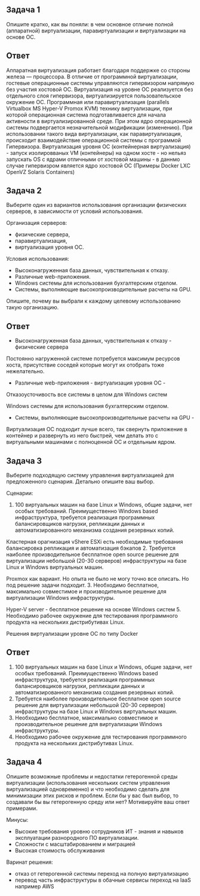 ## Задача 1

Опишите кратко, как вы поняли: в чем основное отличие полной (аппаратной) виртуализации, паравиртуализации и виртуализации на основе ОС.
## Ответ
Аппаратная виртуализация работает благодаря поддержке со стороны железа — процессора. В отличие от программной виртуализации, гостевые операционные системы управляются гипервизором напрямую без участия хостовой ОС.
Виртуализация на уровне ОС реализуется без отдельного слоя гипервизора, виртуализируется пользовательское окружение ОС.
 Программная или паравиртуализация (parallels Virtualbox MS Hyper-V Promox KVM) технику виртуализации, при которой операционная система подготавливается для начала активности в виртуализированной среде. При этом ядро операционной системы подвергается незначительной модификации (изменению). При использовании такого вида виртуализации, как паравиртуализация, происходит взаимодействие операционной системы с программой Гипервизора.
Виртуализация уровня ОС (контейнерная виртуализация) - запуск изолировваных VM (контейнеры) на одном хосте - но нельяз запускать OS с ядрами отличными от хостовой машины - в даннмо случае гипервизром является ядро хостовой ОС (Примеры Docker LXC OpenVZ Solaris Containers)


## Задача 2

Выберите один из вариантов использования организации физических серверов, в зависимости от условий использования.

Организация серверов:
- физические сервера,
- паравиртуализация,
- виртуализация уровня ОС.

Условия использования:
- Высоконагруженная база данных, чувствительная к отказу.
- Различные web-приложения.
- Windows системы для использования бухгалтерским отделом.
- Системы, выполняющие высокопроизводительные расчеты на GPU.

Опишите, почему вы выбрали к каждому целевому использованию такую организацию.
## Ответ
- Высоконагруженная база данных, чувствительная к отказу - физические сервера

Постоянно нагруженной системе потребуется максимум ресурсов хоста, присутствие соседей которые могут их отобрать тоже нежелательно.
- Различные web-приложения - виртуализация уровня ОС - 

Отказоусточивость все системы в целом для Windows систем

Windows системы для использования бухгалтерским отделом.
- Системы, выполняющие высокопроизводительные расчеты на GPU - 

Виртуализация ОС подходит лучше всего, так свернуть приложение в контейнер и развернуть из него быстрей, чем делать это с виртуальными машинами с полноценной ОС и отдельным ядром.

## Задача 3

Выберите подходящую систему управления виртуализацией для предложенного сценария. Детально опишите ваш выбор.

Сценарии:

1. 100 виртуальных машин на базе Linux и Windows, общие задачи, нет особых требований. Преимущественно Windows based инфраструктура, требуется реализация программных балансировщиков нагрузки, репликации данных и автоматизированного механизма создания резервных копий.

Кластерная орагнизация vShere ESXi есть необходимые требования балансировка репликация и автоматизация бэкапов
2. Требуется наиболее производительное бесплатное open source решение для виртуализации небольшой (20-30 серверов) инфраструктуры на базе Linux и Windows виртуальных машин.

Proxmox  как вариант. Но опыта не было не могу точно все описать. Но под решение задачи подходит.
3. Необходимо бесплатное, максимально совместимое и производительное решение для виртуализации Windows инфраструктуры.

Hyper-V server - бесплатное решение на основе Windows систем
5. Необходимо рабочее окружение для тестирования программного продукта на нескольких дистрибутивах Linux.

Решения виртуализации уровне ОС по типу Docker
## Ответ
1. 100 виртуальных машин на базе Linux и Windows, общие задачи, нет особых требований. Преимущественно Windows based инфраструктура, требуется реализация программных балансировщиков нагрузки, репликации данных и автоматизированного механизма создания резервных копий.
2. Требуется наиболее производительное бесплатное open source решение для виртуализации небольшой (20-30 серверов) инфраструктуры на базе Linux и Windows виртуальных машин.
3. Необходимо бесплатное, максимально совместимое и производительное решение для виртуализации Windows инфраструктуры.
4. Необходимо рабочее окружение для тестирования программного продукта на нескольких дистрибутивах Linux.
## Задача 4

Опишите возможные проблемы и недостатки гетерогенной среды виртуализации (использования нескольких систем управления виртуализацией одновременно) и что необходимо сделать для минимизации этих рисков и проблем. Если бы у вас был выбор, то создавали бы вы гетерогенную среду или нет? Мотивируйте ваш ответ примерами.

Минусы:
- Высокие требования уровню сотрудников ИТ - знания и навыков эксплуатации разнородного ПО виртуализации.
- Сложности с масштабированием и миграцией
- Высокая стоимость обслуживания

Варинат решения:
- отказ от гетерогенной системы переход на полную виртуализацию
- перевод часть инфраструктуры в обачные сервисы переход на IaaS например AWS